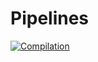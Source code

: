 # Pipelines
[![Compilation](https://github.com/EpitechPromo2026/B-YEP-400-MAR-4-1-zappy-erwan.gonzales/actions/workflows/compilation.yml/badge.svg)](https://github.com/EpitechPromo2026/B-YEP-400-MAR-4-1-zappy-erwan.gonzales/actions/workflows/compilation.yml)
